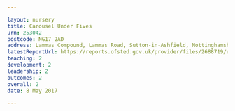 ```yaml
---

layout: nursery
title: Carousel Under Fives
urn: 253042
postcode: NG17 2AD
address: Lammas Compound, Lammas Road, Sutton-in-Ashfield, Nottinghamshire, NG17 2AD
latestReportUrl: https://reports.ofsted.gov.uk/provider/files/2688719/urn/253042.pdf
teaching: 2
development: 2
leadership: 2
outcomes: 2
overall: 2
date: 8 May 2017

---
```

